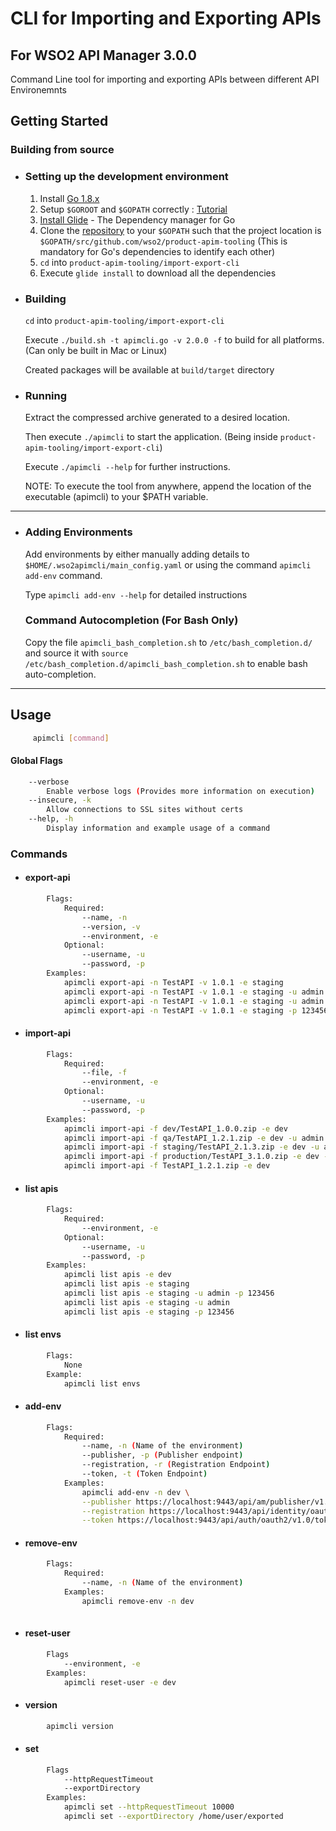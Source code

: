 # CLI for Importing and Exporting APIs
## For WSO2 API Manager 3.0.0

Command Line tool for importing and exporting APIs between different API Environemnts

## Getting Started

### Building from source 
- ### Setting up the development environment
    1. Install [Go 1.8.x](https://golang.org/dl)
    2. Setup `$GOROOT` and `$GOPATH` correctly : [Tutorial](https://www.goinggo.net/2016/05/installing-go-and-your-workspace.html) 
    3. [Install Glide](https://github.com/Masterminds/glide#install) - The Dependency manager for Go
    4. Clone the [repository](https://github.com/wso2/product-apim-tooling) to your `$GOPATH` such that the project location is `$GOPATH/src/github.com/wso2/product-apim-tooling` (This is mandatory for Go's dependencies to identify each other)
    5. `cd` into `product-apim-tooling/import-export-cli` 
    6. Execute `glide install` to download all the dependencies

- ### Building
   `cd` into `product-apim-tooling/import-export-cli`
   
    Execute `./build.sh -t apimcli.go -v 2.0.0 -f` to build for all platforms. (Can only be built in Mac or Linux)
      
    Created packages will be available at `build/target` directory
    
- ### Running
    Extract the compressed archive generated to a desired location.
    
    Then execute `./apimcli` to start the application. (Being inside `product-apim-tooling/import-export-cli`)
    
    Execute `./apimcli --help` for further instructions.
    
    NOTE: To execute the tool from anywhere, append the location of the executable (apimcli) to your $PATH variable.
    
***

- ### Adding Environments
    Add environments by either manually adding details to `$HOME/.wso2apimcli/main_config.yaml` or using the command
    `apimcli add-env` command.
    
    Type `apimcli add-env --help` for detailed instructions
    
  ### Command Autocompletion (For Bash Only)
    Copy the file `apimcli_bash_completion.sh` to `/etc/bash_completion.d/` and source it with
    `source /etc/bash_completion.d/apimcli_bash_completion.sh` to enable bash auto-completion.

***

## Usage 
```bash
     apimcli [command]
```

#### Global Flags
```bash
    --verbose
        Enable verbose logs (Provides more information on execution)
    --insecure, -k
        Allow connections to SSL sites without certs
    --help, -h
        Display information and example usage of a command
```

### Commands
   * #### export-api
```bash
        Flags:
            Required:
                --name, -n
                --version, -v
                --environment, -e
            Optional:
                --username, -u
                --password, -p
        Examples:
            apimcli export-api -n TestAPI -v 1.0.1 -e staging
            apimcli export-api -n TestAPI -v 1.0.1 -e staging -u admin -p 123456
            apimcli export-api -n TestAPI -v 1.0.1 -e staging -u admin
            apimcli export-api -n TestAPI -v 1.0.1 -e staging -p 123456
```

* #### import-api
```bash
        Flags:
            Required:
                --file, -f
                --environment, -e
            Optional:
                --username, -u 
                --password, -p 
        Examples:
            apimcli import-api -f dev/TestAPI_1.0.0.zip -e dev
            apimcli import-api -f qa/TestAPI_1.2.1.zip -e dev -u admin -p 123456
            apimcli import-api -f staging/TestAPI_2.1.3.zip -e dev -u admin
            apimcli import-api -f production/TestAPI_3.1.0.zip -e dev -p 123456 
            apimcli import-api -f TestAPI_1.2.1.zip -e dev
```

* #### list apis
```bash
        Flags:
            Required:
                --environment, -e
            Optional:
                --username, -u 
                --password, -p 
        Examples:
            apimcli list apis -e dev
            apimcli list apis -e staging 
            apimcli list apis -e staging -u admin -p 123456
            apimcli list apis -e staging -u admin
            apimcli list apis -e staging -p 123456
```

*  #### list envs
```bash
        Flags:
            None
        Example:
            apimcli list envs
```

* #### add-env
```bash
        Flags:
            Required:
                --name, -n (Name of the environment)
                --publisher, -p (Publisher endpoint)
                --registration, -r (Registration Endpoint)
                --token, -t (Token Endpoint)
            Examples:
                apimcli add-env -n dev \
                --publisher https://localhost:9443/api/am/publisher/v1.0 \
                --registration https://localhost:9443/api/identity/oauth2/dcr/v1.0/register \
                --token https://localhost:9443/api/auth/oauth2/v1.0/token
```

* #### remove-env
```bash
        Flags:
            Required:
                --name, -n (Name of the environment)
            Examples:
                apimcli remove-env -n dev
                
```

* #### reset-user
```bash
        Flags
            --environment, -e
        Examples:
            apimcli reset-user -e dev
```

* #### version
```bash
        apimcli version 
``` 

* #### set
```bash
        Flags
            --httpRequestTimeout
            --exportDirectory
        Examples:
            apimcli set --httpRequestTimeout 10000
            apimcli set --exportDirectory /home/user/exported 
```

